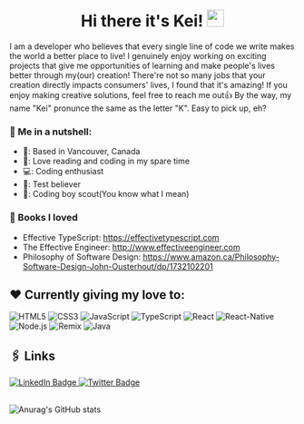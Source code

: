 <h1 align="center">
  Hi there it's Kei!
  <img src="https://media.giphy.com/media/hvRJCLFzcasrR4ia7z/giphy.gif" width="30px" height="30px"/>
</h1>

I am a developer who believes that every single line of code we write makes the world a better place to live! I genuinely enjoy working on exciting projects that give me opportunities of learning and make people's lives better through my(our) creation! There're not so many jobs that your creation directly impacts consumers' lives, I found that it's amazing! If you enjoy making creative solutions, feel free to reach me out👍
By the way, my name "Kei" pronunce the same as the letter "K". Easy to pick up, eh?

### 🥜 Me in a nutshell:
<ul>
  <li>🏡: Based in Vancouver, Canada</li>
  <li>📖: Love reading and coding in my spare time</li>
  <li>💻: Coding enthusiast</li>
  <li>🧪: Test believer</li>
  <li>🤠: Coding boy scout(You know what I mean)</li>
</ul>

### 📖 Books I loved
- Effective TypeScript: https://effectivetypescript.com
- The Effective Engineer: http://www.effectiveengineer.com
- Philosophy of Software Design: https://www.amazon.ca/Philosophy-Software-Design-John-Ousterhout/dp/1732102201

## ❤️ Currently giving my love to:

![HTML5](https://img.shields.io/badge/-HTML5-%23E44D27?style=flat-square&logo=html5&logoColor=ffffff)
![CSS3](https://img.shields.io/badge/-CSS3-%231572B6?style=flat-square&logo=css3)
![JavaScript](https://img.shields.io/badge/-JavaScript-%23F7DF1C?style=flat-square&logo=javascript&logoColor=000000&labelColor=%23F7DF1C&color=%23FFCE5A)
![TypeScript](https://img.shields.io/badge/-TypeScript-007ACC?style=flat-square&logo=typescript&logoColor=white)
![React](https://img.shields.io/badge/-React-%23282C34?style=flat-square&logo=react)
![React-Native](https://img.shields.io/badge/-React_Native-%23282C34?style=flat-square&labelColor=23282C34&logo=react&color=white)
![Node.js](https://img.shields.io/badge/-nodejs-%23F7DF1C?style=flat-square&logo=node.js&labelColor=white&color=green)
![Remix](https://img.shields.io/badge/-Remix-%23F7DF1C?style=flat-square&logo=remix&color=292C36)
![Java](https://img.shields.io/badge/-Java-%23F7DF1C?style=flat-square&logo=java&labelColor=blue&color=white)

## 🖇 Links
  <div id="badges" align="left">
  <a href="https://www.linkedin.com/in/keisuke-yamashita-075164178">
    <img src="https://img.shields.io/badge/LinkedIn-blue?style=for-the-badge&logo=linkedin&logoColor=blue&color=white" alt="LinkedIn Badge"/>
  </a>
  <a href="https://twitter.com/kei957">
    <img src="https://img.shields.io/badge/Twitter-blue?style=for-the-badge&logo=twitter&logoColor=white" alt="Twitter Badge"/>
  </a>
</div>

<br />

![Anurag's GitHub stats](https://github-readme-stats.vercel.app/api?username=kei95&show_icons=true&theme=merko)


<!--
**kei95/kei95** is a ✨ _special_ ✨ repository because its `README.md` (this file) appears on your GitHub profile.

Here are some ideas to get you started:

- 🔭 I’m currently working on ...
- 🌱 I’m currently learning ...
- 👯 I’m looking to collaborate on ...
- 🤔 I’m looking for help with ...
- 💬 Ask me about ...
- 📫 How to reach me: ...
- 😄 Pronouns: ...
- ⚡ Fun fact: ...
-->
